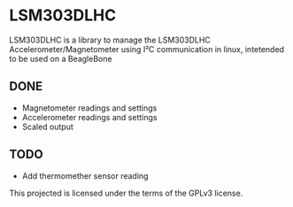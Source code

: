 LSM303DLHC
=========

LSM303DLHC is a library to manage the LSM303DLHC Accelerometer/Magnetometer using I²C communication in linux, intetended to be used on a BeagleBone


DONE
----
* Magnetometer readings and settings
* Accelerometer readings and settings
* Scaled output


TODO
----

* Add thermomether sensor reading

This projected is licensed under the terms of the GPLv3 license.

